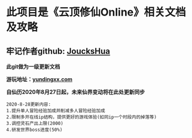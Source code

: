 # 此项目是《云顶修仙Online》相关文档及攻略

## 牢记作者github:  <a href='https://github.com/joucksHua'>JoucksHua</a>

**此git做为一级更新文档**

**游玩地址：<a href="http://yundingxx.com:3366">yundingxx.com<a/>**

**自仙历2020年8月27日起，未来仙界变动将在此处更新同步**

```
2020-8-28更新内容:
1.提升单人冒险经验加成并削减多人冒险经验加成
2.限制多开在线ip结构，提供更好的游戏体验(如同ip一个时段内的掉落等)
3.调控灵石产出上限(2000)
4.研发世界boss进度(50%)
```